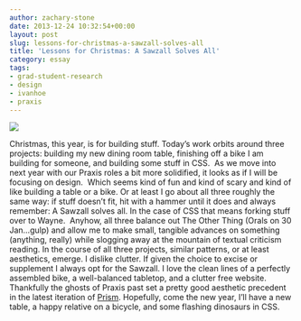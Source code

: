 ```yaml
---
author: zachary-stone
date: 2013-12-24 10:32:54+00:00
layout: post
slug: lessons-for-christmas-a-sawzall-solves-all
title: 'Lessons for Christmas: A Sawzall Solves All'
category: essay
tags:
- grad-student-research
- design
- ivanhoe
- praxis
---
```


[![](http://i21.geccdn.net/site/images/n-picgroup/DWA_DCS380B.jpg)](http://i21.geccdn.net/site/images/n-picgroup/DWA_DCS380B.jpg)

Christmas, this year, is for building stuff. Today’s work orbits around three projects: building my new dining room table, finishing off a bike I am building for someone, and building some stuff in CSS.  <!-- more -->As we move into next year with our Praxis roles a bit more solidified, it looks as if I will be focusing on design.  Which seems kind of fun and kind of scary and kind of like building a table or a bike. Or at least I go about all three roughly the same way: if stuff doesn’t fit, hit with a hammer until it does and always remember: A Sawzall solves all. In the case of CSS that means forking stuff over to Wayne.  Anyhow, all three balance out The Other Thing (Orals on 30 Jan…gulp) and allow me to make small, tangible advances on something (anything, really) while slogging away at the mountain of textual criticism reading. In the course of all three projects, similar patterns, or at least aesthetics, emerge. I dislike clutter. If given the choice to excise or supplement I always opt for the Sawzall. I love the clean lines of a perfectly assembled bike, a well-balanced tabletop, and a clutter free website.  Thankfully the ghosts of Praxis past set a pretty good aesthetic precedent in the latest iteration of [Prism](http://prism.scholarslab.org/pages/index?locale=en). Hopefully, come the new year, I’ll have a new table, a happy relative on a bicycle, and some flashing dinosaurs in CSS.

